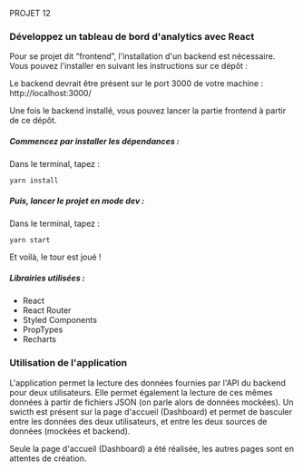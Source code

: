 PROJET 12

### Développez un tableau de bord d'analytics avec React

Pour se projet dit “frontend”, l'installation d'un backend est nécessaire. Vous pouvez l'installer en suivant les instructions sur ce dépôt :

Le backend devrait être présent sur le port 3000 de votre machine : http://localhost:3000/

Une fois le backend installé, vous pouvez lancer la partie frontend à partir de ce dépôt.

##### Commencez par installer les dépendances :

Dans le terminal, tapez :

```shell
yarn install
```

##### Puis, lancer le projet en mode dev :

Dans le terminal, tapez :

```shell
yarn start
```

Et voilà, le tour est joué !

##### Librairies utilisées :

- React
- React Router
- Styled Components
- PropTypes
- Recharts

### Utilisation de l'application

L'application permet la lecture des données fournies par l'API du backend pour deux utilisateurs. Elle permet également la lecture de ces mêmes données à partir de fichiers JSON (on parle alors de données mockées). Un swicth est présent sur la page d'accueil (Dashboard) et permet de basculer entre les données des deux utilisateurs, et entre les deux sources de données (mockées et backend).

Seule la page d'accueil (Dashboard) a été réalisée, les autres pages sont en attentes de création.

